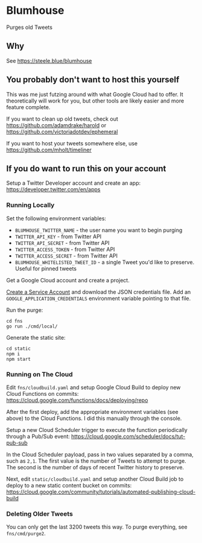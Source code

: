 # Blumhouse

Purges old Tweets

## Why

See https://steele.blue/blumhouse

## You probably don't want to host this yourself

This was me just futzing around with what Google Cloud had to offer. It theoretically will work for you, but other tools are likely easier and more feature complete.

If you want to clean up old tweets, check out https://github.com/adamdrake/harold or https://github.com/victoriadotdev/ephemeral

If you want to host your tweets somewhere else, use https://github.com/mholt/timeliner

## If you do want to run this on your account

Setup a Twitter Developer account and create an app: https://developer.twitter.com/en/apps

### Running Locally

Set the following environment variables:

- `BLUMHOUSE_TWITTER_NAME` - the user name you want to begin purging
- `TWITTER_API_KEY` - from Twitter API
- `TWITTER_API_SECRET` - from Twitter API
- `TWITTER_ACCESS_TOKEN` - from Twitter API
- `TWITTER_ACCESS_SECRET` - from Twitter API
- `BLUMHOUSE_WHITELISTED_TWEET_ID` - a single Tweet you'd like to preserve. Useful for pinned tweets

Get a Google Cloud account and create a project.

[Create a Service Account](https://console.cloud.google.com/apis/credentials/serviceaccountkey) and download the JSON credentials file. Add an `GOOGLE_APPLICATION_CREDENTIALS` environment variable pointing to that file.

Run the purge:

```
cd fns
go run ./cmd/local/
```

Generate the static site:

```
cd static
npm i
npm start
```

### Running on The Cloud

Edit `fns/cloudbuild.yaml` and setup Google Cloud Build to deploy new Cloud Functions on commits: https://cloud.google.com/functions/docs/deploying/repo

After the first deploy, add the appropriate environment variables (see above) to the Cloud Functions. I did this manually through the console.

Setup a new Cloud Scheduler trigger to execute the function periodically through a Pub/Sub event: https://cloud.google.com/scheduler/docs/tut-pub-sub

In the Cloud Scheduler payload, pass in two values separated by a comma, such as `2,1`. The first value is the number of Tweets to attempt to purge. The second is the number of days of recent Twitter history to preserve.

Next, edit `static/cloudbuild.yaml` and setup another Cloud Build job to deploy to a new static content bucket on commits: https://cloud.google.com/community/tutorials/automated-publishing-cloud-build

### Deleting Older Tweets

You can only get the last 3200 tweets this way. To purge everything, see `fns/cmd/purge2`.
